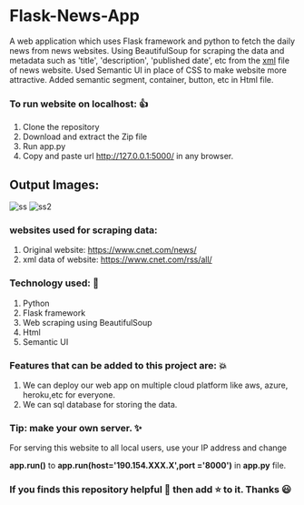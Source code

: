 # Flask-News-App
A web application which uses Flask framework and python to fetch the daily news from news websites.
Using BeautifulSoup for scraping the data and metadata such as 'title', 'description', 'published date', etc from the [xml](https://www.cnet.com/rss/all/) file of news website.
Used Semantic UI in place of CSS to make website more attractive. Added semantic segment, container, button, etc in Html file. 


### To run website on localhost: :+1:
1. Clone the repository
2. Download and extract the Zip file
3. Run app.py 
4. Copy and paste url http://127.0.0.1:5000/ in any browser.


## Output Images:
![ss](https://user-images.githubusercontent.com/61473947/100522987-d9172d00-31d2-11eb-912f-36bd15ce85c6.jpg)
![ss2](https://user-images.githubusercontent.com/61473947/100522991-e7fddf80-31d2-11eb-8b14-351bdb8286f4.jpg)



### websites used for scraping data:
1. Original website: https://www.cnet.com/news/
2. xml data of website: https://www.cnet.com/rss/all/


### Technology used: :rocket:
1. Python
2. Flask framework
3. Web scraping using BeautifulSoup
4. Html 
5. Semantic UI 


### Features that can be added to this project are: :boom:
1. We can deploy our web app on multiple cloud platform like aws, azure, heroku,etc for everyone.
2. We can sql database for storing the data.


### Tip: make your own server. :sparkles:
For serving this website to all local users, use your IP address and change
   
   **app.run()** to  **app.run(host='190.154.XXX.X',port ='8000')** in __**app.py**__ file.







### If you finds this repository helpful :tada: then add :star: to it. Thanks :smiley:


